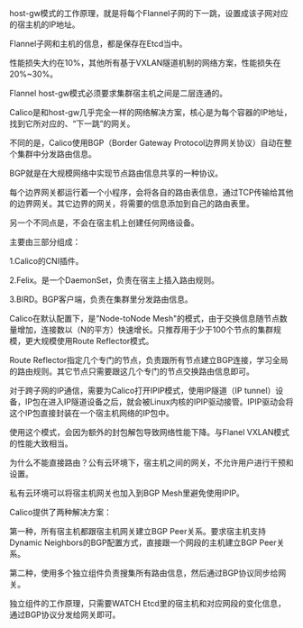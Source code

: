 host-gw模式的工作原理，就是将每个Flannel子网的下一跳，设置成该子网对应的宿主机的IP地址。

Flannel子网和主机的信息，都是保存在Etcd当中。

性能损失大约在10%，其他所有基于VXLAN隧道机制的网络方案，性能损失在20%~30%。

Flannel host-gw模式必须要求集群宿主机之间是二层连通的。

Calico是和host-gw几乎完全一样的网络解决方案，核心是为每个容器的IP地址，找到它所对应的、“下一跳”的网关。

不同的是，Calico使用BGP（Border Gateway Protocol边界网关协议）自动在整个集群中分发路由信息。

BGP就是在大规模网络中实现节点路由信息共享的一种协议。

每个边界网关都运行着一个小程序，会将各自的路由表信息，通过TCP传输给其他的边界网关。其它边界的网关，将需要的信息添加到自己的路由表里。

另一个不同点是，不会在宿主机上创建任何网络设备。

主要由三部分组成：

1.Calico的CNI插件。

2.Felix。是一个DaemonSet，负责在宿主上插入路由规则。

3.BIRD。BGP客户端，负责在集群里分发路由信息。

Calico在默认配置下，是”Node-toNode Mesh"的模式，由于交换信息随节点数量增加，连接数以（N的平方）快速增长。只推荐用于少于100个节点的集群规模，更大规模使用Route Reflector模式。

Route Reflector指定几个专门的节点，负责跟所有节点建立BGP连接，学习全局的路由规则。其它节点只需要跟这几个专门的节点交换路由信息即可。

对于跨子网的IP通信，需要为Calico打开IPIP模式，使用IP隧道（IP tunnel）设备，IP包在进入IP隧道设备之后，就会被Linux内核的IPIP驱动接管。IPIP驱动会将这个IP包直接封装在一个宿主机网络的IP包中。

使用这个模式，会因为额外的封包解包导致网络性能下降。与Flanel VXLAN模式的性能大致相当。

为什么不能直接路由？公有云环境下，宿主机之间的网关，不允许用户进行干预和设置。

私有云环境可以将宿主机网关也加入到BGP Mesh里避免使用IPIP。

Calico提供了两种解决方案：

第一种，所有宿主机都跟宿主机网关建立BGP Peer关系。要求宿主机支持Dynamic Neighbors的BGP配置方式，直接跟一个网段的主机建立BGP Peer关系。

第二种，使用多个独立组件负责搜集所有路由信息，然后通过BGP协议同步给网关。

独立组件的工作原理，只需要WATCH Etcd里的宿主机和对应网段的变化信息，通过BGP协议分发给网关即可。

